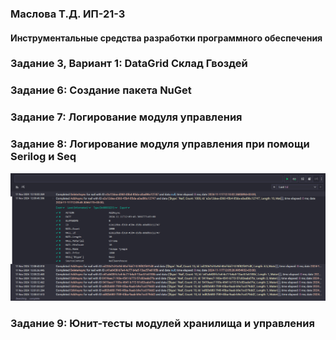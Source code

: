 ### Маслова Т.Д. ИП-21-3 
#### Инструментальные средства разработки программного обеспечения
### Задание 3, Вариант 1: DataGrid Склад Гвоздей
### Задание 6: Создание пакета NuGet
### Задание 7: Логирование модуля управления
### Задание 8: Логирование модуля управления при помощи Serilog и Seq
![Seq screenshot](https://github.com/TaniachiFractal/DataGrid_NailWarehouse/blob/feature/SeqScreenshot.png)
### Задание 9: Юнит-тесты модулей хранилища и управления

